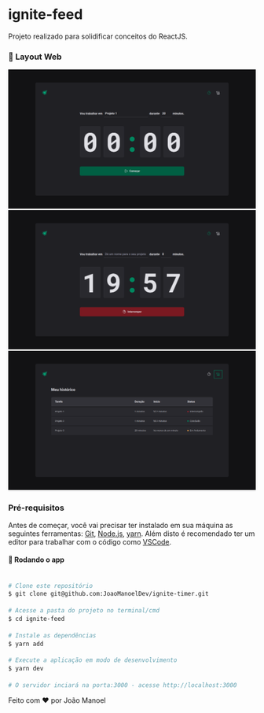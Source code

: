 # ignite-feed

Projeto realizado para solidificar conceitos do ReactJS.

### 🎨 Layout Web

<p align="center">
   <img alt = "Web app" src = "./.github/images/home01.png" width="800px" />
   <img alt = "Web app" src = "./.github/images/home02.png" width="800px" />
   <img alt = "Web app" src = "./.github/images/history.png" width="800px" />
</p>

### Pré-requisitos

Antes de começar, você vai precisar ter instalado em sua máquina as seguintes ferramentas:
[Git](https://git-scm.com), [Node.js](https://nodejs.org/en/), [yarn](https://yarnpkg.com/). 
Além disto é recomendado ter um editor para trabalhar com o código como [VSCode](https://code.visualstudio.com/).

#### 🎲 Rodando o app

```bash

# Clone este repositório
$ git clone git@github.com:JoaoManoelDev/ignite-timer.git

# Acesse a pasta do projeto no terminal/cmd
$ cd ignite-feed

# Instale as dependências
$ yarn add

# Execute a aplicação em modo de desenvolvimento
$ yarn dev

# O servidor inciará na porta:3000 - acesse http://localhost:3000

```

Feito com ❤️ por João Manoel
